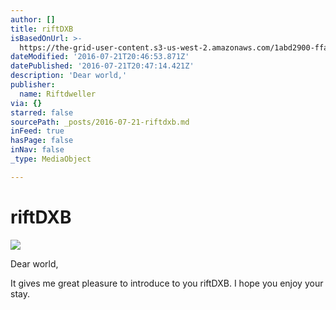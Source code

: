 ```yaml
---
author: []
title: riftDXB
isBasedOnUrl: >-
  https://the-grid-user-content.s3-us-west-2.amazonaws.com/1abd2900-ffaa-4d41-a197-9dba5e6a9756.jpg
dateModified: '2016-07-21T20:46:53.871Z'
datePublished: '2016-07-21T20:47:14.421Z'
description: 'Dear world,'
publisher:
  name: Riftdweller
via: {}
starred: false
sourcePath: _posts/2016-07-21-riftdxb.md
inFeed: true
hasPage: false
inNav: false
_type: MediaObject

---
```

# riftDXB
![](https://the-grid-user-content.s3-us-west-2.amazonaws.com/1abd2900-ffaa-4d41-a197-9dba5e6a9756.jpg)

Dear world,

It gives me great pleasure to introduce to you riftDXB. I hope you enjoy your stay.